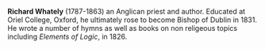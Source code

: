
**Richard Whately** (1787-1863) an Anglican priest and author. Educated at Oriel College, Oxford, he ultimately rose to become Bishop of Dublin in 1831. He wrote a number of hymns as well as books on non religeous topics including *Elements of Logic*, in 1826.

 